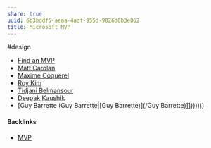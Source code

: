 ```yaml
---
share: true
uuid: 6b3bddf5-aeaa-4adf-955d-9826d6b3e062
title: Microsoft MVP
---
```

#design
*   [Find an MVP](https://mvp.microsoft.com/en-us/MvpSearch?ex=Microsoft+Azure&lo=Canada&kw=kubernetes&sc=e)
*   [Matt Carolan](https://mvp.microsoft.com/en-us/PublicProfile/5002352?fullName=Matt%20Carolan)
*   [Maxime Coquerel](https://mvp.microsoft.com/en-us/PublicProfile/5002627?fullName=Maxime%20Coquerel)
*   [Roy Kim](https://mvp.microsoft.com/en-us/PublicProfile/5002669?fullName=Roy%20Kim)
*   [Tidjani Belmansour](https://mvp.microsoft.com/en-us/PublicProfile/5003457?fullName=Tidjani%20Belmansour)
*   [Deepak Kaushik](https://mvp.microsoft.com/en-us/PublicProfile/5002877?fullName=Deepak%20Kaushik)
*   [Guy Barrette (Guy Barrette|[Guy Barrette)](/Guy Barrette)]]))))))

#### Backlinks

* [MVP](/41018894-c14f-4996-bc7a-e8c656d10d26)